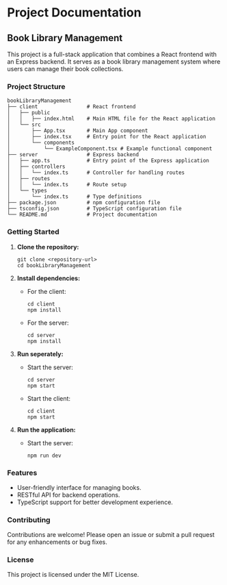 # Project Documentation

## Book Library Management

This project is a full-stack application that combines a React frontend with an Express backend. It serves as a book library management system where users can manage their book collections.

### Project Structure

```
bookLibraryManagement
├── client                # React frontend
│   ├── public
│   │   ├── index.html    # Main HTML file for the React application
│   └── src
│       ├── App.tsx       # Main App component
│       ├── index.tsx     # Entry point for the React application
│       └── components
│           └── ExampleComponent.tsx # Example functional component
├── server                # Express backend
│   ├── app.ts            # Entry point of the Express application
│   ├── controllers
│   │   └── index.ts      # Controller for handling routes
│   ├── routes
│   │   └── index.ts      # Route setup
│   └── types
│       └── index.ts      # Type definitions
├── package.json          # npm configuration file
├── tsconfig.json         # TypeScript configuration file
└── README.md             # Project documentation
```

### Getting Started

1. **Clone the repository:**
   ```
   git clone <repository-url>
   cd bookLibraryManagement
   ```

2. **Install dependencies:**
   - For the client:
     ```
     cd client
     npm install
     ```
   - For the server:
     ```
     cd server
     npm install
     ```

3. **Run seperately:**
   - Start the server:
     ```
     cd server
     npm start
     ```
   - Start the client:
     ```
     cd client
     npm start
     ```
4. **Run the application:**
   - Start the server:
     ```
     npm run dev
     ```
  

### Features

- User-friendly interface for managing books.
- RESTful API for backend operations.
- TypeScript support for better development experience.

### Contributing

Contributions are welcome! Please open an issue or submit a pull request for any enhancements or bug fixes.

### License

This project is licensed under the MIT License.
